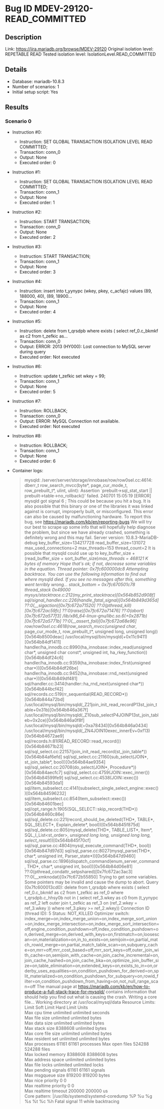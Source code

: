 # Bug ID MDEV-29120-READ_COMMITTED

## Description

Link:                     https://jira.mariadb.org/browse/MDEV-29120
Original isolation level: REPETABLE READ
Tested isolation level:   IsolationLevel.READ_COMMITTED


## Details
 * Database: mariadb-10.8.3
 * Number of scenarios: 1
 * Initial setup script: Yes

## Results
### Scenario 0
 * Instruction #0:
     - Instruction:  SET GLOBAL TRANSACTION ISOLATION LEVEL READ COMMITTED;
     - Transaction: conn_0
     - Output: None
     - Executed order: 0
 * Instruction #1:
     - Instruction:  SET GLOBAL TRANSACTION ISOLATION LEVEL READ COMMITTED;
     - Transaction: conn_1
     - Output: None
     - Executed order: 1
 * Instruction #2:
     - Instruction:  START TRANSACTION;
     - Transaction: conn_0
     - Output: None
     - Executed order: 2
 * Instruction #3:
     - Instruction:  START TRANSACTION;
     - Transaction: conn_1
     - Output: None
     - Executed order: 3
 * Instruction #4:
     - Instruction:  insert into t_yynypc (wkey, pkey, c_acfajc) values (89, 188000, 40), (89, 18900...
     - Transaction: conn_1
     - Output: None
     - Executed order: 4
 * Instruction #5:
     - Instruction:  delete from t_qrsdpb where exists ( select ref_0.c_bkmkf as c2 from t_zefkic as...
     - Transaction: conn_0
     - Output: ERROR: 2013 (HY000): Lost connection to MySQL server during query
     - Executed order: Not executed
 * Instruction #6:
     - Instruction:  update t_zefkic set wkey = 99;
     - Transaction: conn_1
     - Output: None
     - Executed order: 5
 * Instruction #7:
     - Instruction:  ROLLBACK;
     - Transaction: conn_0
     - Output: ERROR: MySQL Connection not available.
     - Executed order: Not executed
 * Instruction #8:
     - Instruction:  ROLLBACK;
     - Transaction: conn_1
     - Output: None
     - Executed order: 6

 * Container logs:
   > mysqld: /server/server/storage/innobase/row/row0sel.cc:4614: dberr_t row_search_mvcc(byte*, page_cur_mode_t, row_prebuilt_t*, ulint, ulint): Assertion `prebuilt->sql_stat_start || prebuilt->table->no_rollback()' failed.
   > 240701 15:05:19 [ERROR] mysqld got signal 6 ;
   > This could be because you hit a bug. It is also possible that this binary
   > or one of the libraries it was linked against is corrupt, improperly built,
   > or misconfigured. This error can also be caused by malfunctioning hardware.
   > To report this bug, see https://mariadb.com/kb/en/reporting-bugs
   > We will try our best to scrape up some info that will hopefully help
   > diagnose the problem, but since we have already crashed, 
   > something is definitely wrong and this may fail.
   > Server version: 10.8.3-MariaDB-debug
   > key_buffer_size=134217728
   > read_buffer_size=131072
   > max_used_connections=2
   > max_threads=153
   > thread_count=2
   > It is possible that mysqld could use up to 
   > key_buffer_size + (read_buffer_size + sort_buffer_size)*max_threads = 468121 K  bytes of memory
   > Hope that's ok; if not, decrease some variables in the equation.
   > Thread pointer: 0x7fc600000dc8
   > Attempting backtrace. You can use the following information to find out
   > where mysqld died. If you see no messages after this, something went
   > terribly wrong...
   > stack_bottom = 0x7fc670501c78 thread_stack 0x49000
   > mysys/stacktrace.c:212(my_print_stacktrace)[0x564b852d908f]
   > sql/signal_handler.cc:226(handle_fatal_signal)[0x564b849d365d]
   > ??:0(__sigaction)[0x7fc672a71520]
   > ??:0(pthread_kill)[0x7fc672ac59fc]
   > ??:0(raise)[0x7fc672a71476]
   > ??:0(abort)[0x7fc672a577f3]
   > /lib/x86_64-linux-gnu/libc.so.6(+0x2871b)[0x7fc672a5771b]
   > ??:0(__assert_fail)[0x7fc672a68e96]
   > row/row0sel.cc:4618(row_search_mvcc(unsigned char*, page_cur_mode_t, row_prebuilt_t*, unsigned long, unsigned long))[0x564b8500deac]
   > /usr/local/mysql/bin/mysqld(+0x11c9411)[0x564b84df1411]
   > handler/ha_innodb.cc:8990(ha_innobase::index_read(unsigned char*, unsigned char const*, unsigned int, ha_rkey_function))[0x564b84df24c6]
   > handler/ha_innodb.cc:9359(ha_innobase::index_first(unsigned char*))[0x564b84df26be]
   > handler/ha_innodb.cc:9452(ha_innobase::rnd_next(unsigned char*))[0x564b849df481]
   > sql/handler.cc:3414(handler::ha_rnd_next(unsigned char*))[0x564b844bcf42]
   > sql/records.cc:519(rr_sequential(READ_RECORD*))[0x564b844a72bd]
   > /usr/local/mysql/bin/mysqld(_Z21join_init_read_recordP13st_join_table+0x31b)[0x564b846a367f]
   > /usr/local/mysql/bin/mysqld(_Z10sub_selectP4JOINP13st_join_tableb+0x2ce)[0x564b846a0f8f]
   > /usr/local/mysql/bin/mysqld(+0xa78434)[0x564b846a0434]
   > /usr/local/mysql/bin/mysqld(_ZN4JOIN10exec_innerEv+0xf13)[0x564b84672ae9]
   > sql/records.h:81(READ_RECORD::read_record())[0x564b84671b23]
   > sql/sql_select.cc:22157(join_init_read_record(st_join_table*))[0x564b84af6efd]
   > sql/sql_select.cc:21160(sub_select(JOIN*, st_join_table*, bool))[0x564b84ae9354]
   > sql/sql_select.cc:20708(do_select(JOIN*, Procedure*))[0x564b84aecfc7]
   > sql/sql_select.cc:4759(JOIN::exec_inner())[0x564b84599fe9]
   > sql/sql_select.cc:4538(JOIN::exec())[0x564b84593da1]
   > sql/item_subselect.cc:4141(subselect_single_select_engine::exec())[0x564b84596232]
   > sql/item_subselect.cc:854(Item_subselect::exec())[0x564b84601bec]
   > sql/opt_range.h:1905(SQL_SELECT::skip_record(THD*))[0x564b8460c86e]
   > sql/sql_delete.cc:221(record_should_be_deleted(THD*, TABLE*, SQL_SELECT*, Explain_delete*, bool))[0x564b845f875d]
   > sql/sql_delete.cc:805(mysql_delete(THD*, TABLE_LIST*, Item*, SQL_I_List<st_order>*, unsigned long long, unsigned long long, select_result*))[0x564b845f70cf]
   > sql/sql_parse.cc:4804(mysql_execute_command(THD*, bool))[0x564b847d97d3]
   > sql/sql_parse.cc:8027(mysql_parse(THD*, char*, unsigned int, Parser_state*))[0x564b847d9460]
   > sql/sql_parse.cc:1896(dispatch_command(enum_server_command, THD*, char*, unsigned int, bool))[0x564b84d06e81]
   > ??:0(pthread_condattr_setpshared)[0x7fc672ac3ac3]
   > ??:0(__xmknodat)[0x7fc672b55850]
   > Trying to get some variables.
   > Some pointers may be invalid and cause the dump to abort.
   > Query (0x7fc600013cd0): delete from t_qrsdpb where exists ( select ref_0.c_bkmkf as c2 from t_zefkic as ref_0 where t_qrsdpb.c_hhsy0b not in ( select ref_3.wkey as c0 from (t_yynypc as ref_2 left outer join t_zefkic as ref_3 on (ref_2.wkey = ref_3.wkey )) where ref_3.pkey >= ref_2.wkey))
   > Connection ID (thread ID): 5
   > Status: NOT_KILLED
   > Optimizer switch: index_merge=on,index_merge_union=on,index_merge_sort_union=on,index_merge_intersection=on,index_merge_sort_intersection=off,engine_condition_pushdown=off,index_condition_pushdown=on,derived_merge=on,derived_with_keys=on,firstmatch=on,loosescan=on,materialization=on,in_to_exists=on,semijoin=on,partial_match_rowid_merge=on,partial_match_table_scan=on,subquery_cache=on,mrr=off,mrr_cost_based=off,mrr_sort_keys=off,outer_join_with_cache=on,semijoin_with_cache=on,join_cache_incremental=on,join_cache_hashed=on,join_cache_bka=on,optimize_join_buffer_size=on,table_elimination=on,extended_keys=on,exists_to_in=on,orderby_uses_equalities=on,condition_pushdown_for_derived=on,split_materialized=on,condition_pushdown_for_subquery=on,rowid_filter=on,condition_pushdown_from_having=on,not_null_range_scan=off
   > The manual page at https://mariadb.com/kb/en/how-to-produce-a-full-stack-trace-for-mysqld/ contains
   > information that should help you find out what is causing the crash.
   > Writing a core file...
   > Working directory at /usr/local/mysql/data
   > Resource Limits:
   > Limit                     Soft Limit           Hard Limit           Units     
   > Max cpu time              unlimited            unlimited            seconds   
   > Max file size             unlimited            unlimited            bytes     
   > Max data size             unlimited            unlimited            bytes     
   > Max stack size            8388608              unlimited            bytes     
   > Max core file size        unlimited            unlimited            bytes     
   > Max resident set          unlimited            unlimited            bytes     
   > Max processes             61161                61161                processes 
   > Max open files            524288               524288               files     
   > Max locked memory         8388608              8388608              bytes     
   > Max address space         unlimited            unlimited            bytes     
   > Max file locks            unlimited            unlimited            locks     
   > Max pending signals       61161                61161                signals   
   > Max msgqueue size         819200               819200               bytes     
   > Max nice priority         0                    0                    
   > Max realtime priority     0                    0                    
   > Max realtime timeout      200000               200000               us        
   > Core pattern: |/usr/lib/systemd/systemd-coredump %P %u %g %s %t %c %h
   > Fatal signal 11 while backtracing
